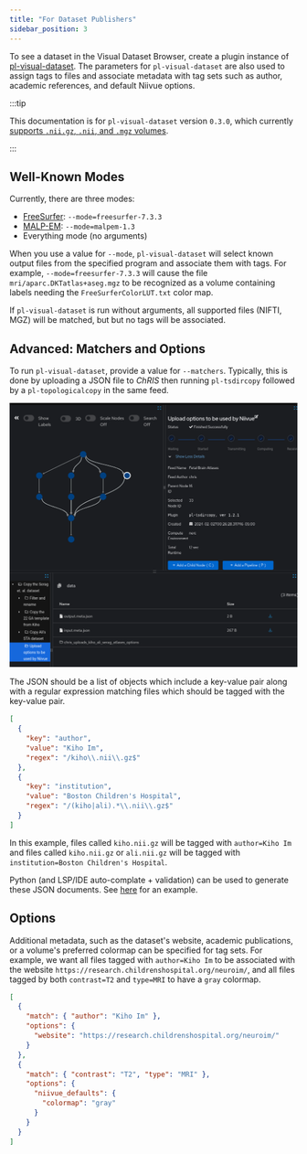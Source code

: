 ```yaml
---
title: "For Dataset Publishers"
sidebar_position: 3
---
```


To see a dataset in the Visual Dataset Browser, create a plugin instance of
[pl-visual-dataset](https://app.fetalmri.org/plugin/7).
The parameters for `pl-visual-dataset` are also used to assign tags to files
and associate metadata with tag sets such as author, academic references, and
default Niivue options.

:::tip

This documentation is for `pl-visual-dataset` version `0.3.0`, which currently
[supports `.nii.gz`, `.nii`, and `.mgz` volumes](https://github.com/FNNDSC/pl-visual-dataset/blob/v0.2.0/visualdataset/index_brain_dir.py#L8-L13).

:::

## Well-Known Modes

Currently, there are three modes:

- [FreeSurfer](https://surfer.nmr.mgh.harvard.edu/): `--mode=freesurfer-7.3.3`
- [MALP-EM](https://github.com/ledigchr/MALPEM/): `--mode=malpem-1.3`
- Everything mode (no arguments)

When you use a value for `--mode`, `pl-visual-dataset` will select known output files from the specified
program  and associate them with tags. For example, `--mode=freesurfer-7.3.3` will cause the file
`mri/aparc.DKTatlas+aseg.mgz` to be recognized as a volume containing labels needing the `FreeSurferColorLUT.txt`
color map.

If `pl-visual-dataset` is run without arguments, all supported files (NIFTI, MGZ) will be matched, but
but no tags will be associated.

## Advanced: Matchers and Options

To run `pl-visual-dataset`, provide a value for `--matchers`. Typically, this is
done by uploading a JSON file to _ChRIS_ then running `pl-tsdircopy` followed by
a `pl-topologicalcopy` in the same feed.

![Screenshot showing pl-tsdircopy](./upload_and_copy_matchers_json.png)

The JSON should be a list of objects which include a key-value pair along with a
regular expression matching files which should be tagged with the key-value pair.

```json
[
  {
    "key": "author",
    "value": "Kiho Im",
    "regex": "/kiho\\.nii\\.gz$"
  },
  {
    "key": "institution",
    "value": "Boston Children's Hospital",
    "regex": "/(kiho|ali).*\\.nii\\.gz$"
  }
]
```

In this example, files called `kiho.nii.gz` will be tagged with `author=Kiho Im`
and files called `kiho.nii.gz` or `ali.nii.gz` will be tagged with
`institution=Boston Children's Hospital`. 

Python (and LSP/IDE auto-complate + validation) can be used to generate these JSON
documents. See [here](https://github.com/FNNDSC/pl-visual-dataset/blob/b76627e3dcfee29ef8e306cc5e398a178cfcec73/tests/examples.py)
for an example.

## Options

Additional metadata, such as the dataset's website, academic publications,
or a volume's preferred colormap can be specified for tag sets. For example,
we want all files tagged with `author=Kiho Im` to be associated with the website
`https://research.childrenshospital.org/neuroim/`, and all files tagged by both
`contrast=T2` and `type=MRI` to have a `gray` colormap.

```json
[
  {
    "match": { "author": "Kiho Im" },
    "options": {
      "website": "https://research.childrenshospital.org/neuroim/"
    }
  },
  {
    "match": { "contrast": "T2", "type": "MRI" },
    "options": {
      "niivue_defaults": {
        "colormap": "gray"
      }
    }
  }
]
```
